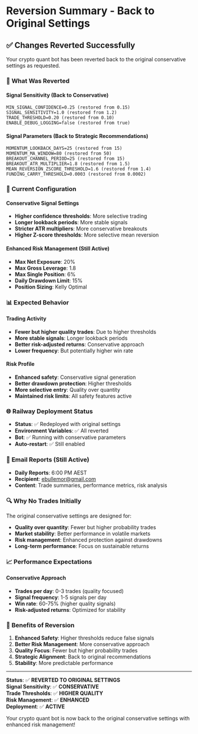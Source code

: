 # Reversion Summary - Back to Original Settings

## ✅ **Changes Reverted Successfully**

Your crypto quant bot has been reverted back to the original conservative settings as requested.

### 🔄 **What Was Reverted**

#### **Signal Sensitivity (Back to Conservative)**
```
MIN_SIGNAL_CONFIDENCE=0.25 (restored from 0.15)
SIGNAL_SENSITIVITY=1.0 (restored from 1.2)
TRADE_THRESHOLD=0.20 (restored from 0.10)
ENABLE_DEBUG_LOGGING=false (restored from true)
```

#### **Signal Parameters (Back to Strategic Recommendations)**
```
MOMENTUM_LOOKBACK_DAYS=25 (restored from 15)
MOMENTUM_MA_WINDOW=80 (restored from 50)
BREAKOUT_CHANNEL_PERIOD=25 (restored from 15)
BREAKOUT_ATR_MULTIPLIER=1.8 (restored from 1.5)
MEAN_REVERSION_ZSCORE_THRESHOLD=1.6 (restored from 1.4)
FUNDING_CARRY_THRESHOLD=0.0003 (restored from 0.0002)
```

### 🎯 **Current Configuration**

#### **Conservative Signal Settings**
- **Higher confidence thresholds**: More selective trading
- **Longer lookback periods**: More stable signals
- **Stricter ATR multipliers**: More conservative breakouts
- **Higher Z-score thresholds**: More selective mean reversion

#### **Enhanced Risk Management (Still Active)**
- **Max Net Exposure**: 20%
- **Max Gross Leverage**: 1.8
- **Max Single Position**: 6%
- **Daily Drawdown Limit**: 15%
- **Position Sizing**: Kelly Optimal

### 📊 **Expected Behavior**

#### **Trading Activity**
- **Fewer but higher quality trades**: Due to higher thresholds
- **More stable signals**: Longer lookback periods
- **Better risk-adjusted returns**: Conservative approach
- **Lower frequency**: But potentially higher win rate

#### **Risk Profile**
- **Enhanced safety**: Conservative signal generation
- **Better drawdown protection**: Higher thresholds
- **More selective entry**: Quality over quantity
- **Maintained risk limits**: All safety features active

### 🌐 **Railway Deployment Status**
- **Status**: ✅ Redeployed with original settings
- **Environment Variables**: ✅ All reverted
- **Bot**: ✅ Running with conservative parameters
- **Auto-restart**: ✅ Still enabled

### 📧 **Email Reports (Still Active)**
- **Daily Reports**: 6:00 PM AEST
- **Recipient**: ebullemor@gmail.com
- **Content**: Trade summaries, performance metrics, risk analysis

### 🔍 **Why No Trades Initially**

The original conservative settings are designed for:
- **Quality over quantity**: Fewer but higher probability trades
- **Market stability**: Better performance in volatile markets
- **Risk management**: Enhanced protection against drawdowns
- **Long-term performance**: Focus on sustainable returns

### 📈 **Performance Expectations**

#### **Conservative Approach**
- **Trades per day**: 0-3 trades (quality focused)
- **Signal frequency**: 1-5 signals per day
- **Win rate**: 60-75% (higher quality signals)
- **Risk-adjusted returns**: Optimized for stability

### 🎉 **Benefits of Reversion**

1. **Enhanced Safety**: Higher thresholds reduce false signals
2. **Better Risk Management**: More conservative approach
3. **Quality Focus**: Fewer but higher probability trades
4. **Strategic Alignment**: Back to original recommendations
5. **Stability**: More predictable performance

---

**Status**: ✅ **REVERTED TO ORIGINAL SETTINGS**  
**Signal Sensitivity**: ✅ **CONSERVATIVE**  
**Trade Thresholds**: ✅ **HIGHER QUALITY**  
**Risk Management**: ✅ **ENHANCED**  
**Deployment**: ✅ **ACTIVE**

Your crypto quant bot is now back to the original conservative settings with enhanced risk management!
